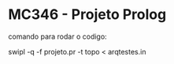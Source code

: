 # MC346 - Projeto Prolog

comando para rodar o codigo:

swipl -q -f projeto.pr -t topo  < arqtestes.in
